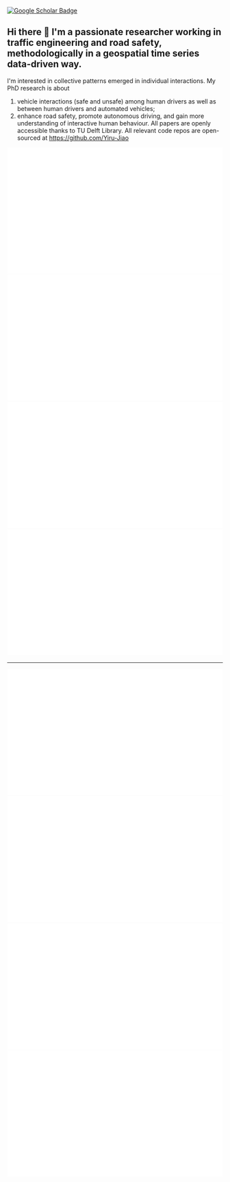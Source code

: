 [![Google Scholar Badge](https://img.shields.io/badge/Google-Scholar-blue)](https://scholar.google.com/citations?user=DeM7ng8AAAAJ&hl=en)

## Hi there 👋 I'm a passionate researcher working in traffic engineering and road safety, methodologically in a geospatial time series data-driven way.
I'm interested in collective patterns emerged in individual interactions. My PhD research is about 
1) vehicle interactions (safe and unsafe) among human drivers as well as between human drivers and automated vehicles;
2) enhance road safety, promote autonomous driving, and gain more understanding of interactive human behaviour.
All papers are openly accessible thanks to TU Delft Library. All relevant code repos are open-sourced at https://github.com/Yiru-Jiao

<div align="center">

![](https://raw.githubusercontent.com/yiru-jiao/github-stats/master/generated/languages.svg#gh-dark-mode-only)
![](https://raw.githubusercontent.com/yiru-jiao/github-stats/master/generated/languages.svg#gh-light-mode-only)
![](https://raw.githubusercontent.com/yiru-jiao/github-stats/master/generated/overview.svg#gh-dark-mode-only)
![](https://raw.githubusercontent.com/yiru-jiao/github-stats/master/generated/overview.svg#gh-light-mode-only)

---

<!--
https://github.community/t/support-theme-context-for-images-in-light-vs-dark-mode/147981/84
-->
<a href="https://github.com/jstrieb/github-stats#gh-dark-mode-only">
<img src="https://github.com/jstrieb/github-stats/blob/master/generated/overview.svg#gh-dark-mode-only" />
<img src="https://github.com/jstrieb/github-stats/blob/master/generated/languages.svg#gh-dark-mode-only" />
</a>
<a href="https://github.com/jstrieb/github-stats#gh-light-mode-only">
<img src="https://github.com/jstrieb/github-stats/blob/master/generated/overview.svg#gh-dark-mode-only#gh-light-mode-only" />
<img src="https://github.com/jstrieb/github-stats/blob/master/generated/languages.svg#gh-dark-mode-only#gh-light-mode-only" />
</a>

</div>




<!--
**Yiru-Jiao/yiru-jiao** is a ✨ _special_ ✨ repository because its `README.md` (this file) appears on your GitHub profile.

Here are some ideas to get you started:

- 🔭 I’m currently working on ...
- 🌱 I’m currently learning ...
- 👯 I’m looking to collaborate on ...
- 🤔 I’m looking for help with ...
- 💬 Ask me about ...
- 📫 How to reach me: ...
- 😄 Pronouns: ...
- ⚡ Fun fact: ...
-->



